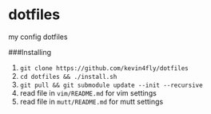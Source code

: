 dotfiles
========

my config dotfiles

###Installing
1. `git clone https://github.com/kevin4fly/dotfiles`
2. `cd dotfiles && ./install.sh`
3. `git pull && git submodule update --init --recursive`
4. read file in `vim/README.md` for vim settings
5. read file in `mutt/README.md` for mutt settings
